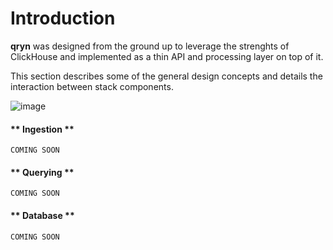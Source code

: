 # Introduction

**qryn** was designed from the ground up to leverage the strenghts of ClickHouse and implemented as a thin API and processing layer on top of it.

This section describes some of the general design concepts and details the interaction between stack components.

![image](https://user-images.githubusercontent.com/1423657/187255795-f67e66be-bbee-4244-b291-342ca983900f.png)


<!-- tabs:start -->

#### ** Ingestion **

```
COMING SOON
```

#### ** Querying **

```
COMING SOON
```

#### ** Database **
```
COMING SOON
```

<!-- tabs:end --> 


